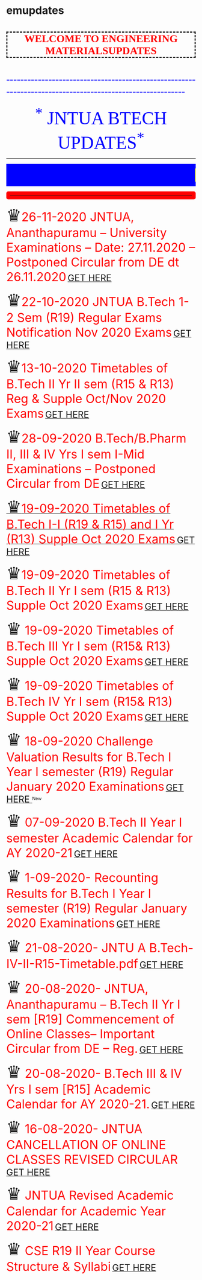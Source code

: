 # emupdates
<html>
<title> ENGINEERING MATERIALS UPDATES </title>
<head>
<style>
hr.new5 {
  border: 10px solid red;
  border-radius: 5px;
}
h1.dashed {border-style: dashed;}
</style>
</head>
<body>
<h1 align="middle" class="dashed"><font face="Imprint MT Shadow" color="red"> WELCOME TO ENGINEERING MATERIALSUPDATES</font> </h1>
<h1><font face="Imprint MT Shadow" color="blue">---------------------------------------------------------------------------------------------------------</font></h1>
<p align="middle"><font face="Eras Bold ITC" color="blue" size="28"><sup>*</sup> JNTUA BTECH UPDATES<sup>*</sup> </font></p><hr color="#FF007F"></hr>
<marquee bgcolor="blue" scrollamount="15"><font face="Bauhaus 93" color="yellow" size="15">HELLO DEAR WEBSITE USER'S WELCOME TO ENGINEERING MATERIALS UPDATES HERE YOU CAN CHECK THE UPDATES FROM JNTUA</font></marquee>
<hr class=new5>
<p> <span style='font-size:45px;'>&#9819;</span><font size="6" color="red">26-11-2020  JNTUA, Ananthapuramu – University Examinations – Date: 27.11.2020 – Postponed Circular from DE dt 26.11.2020</font> <a href="https://jntua.ac.in/wp-content/uploads/2020/11/Postponed-Circular-dt-26.11.2020.pdf" target="blank"><font size="5">GET HERE </font></a></p>

<p> <span style='font-size:45px;'>&#9819;</span><font size="6" color="red">22-10-2020  JNTUA B.Tech 1-2 Sem (R19) Regular Exams Notification Nov 2020 Exams</font> <a href="https://drive.google.com/file/d/1qYuBHhTeRdw_YhtJOV_ig5YRoZ-_lPJs/view?usp=sharing" target="blank"><font size="5">GET HERE </font></a></p>
<p> <span style='font-size:45px;'>&#9819;</span><font size="6" color="red">13-10-2020  Timetables of B.Tech II Yr II sem (R15 & R13) Reg & Supple Oct/Nov 2020 Exams</font> <a href="https://jntua.ac.in/wp-content/uploads/2020/10/B.Tech-II-II-R15-R13-Reg-Supple-Exams-Timetables.pdf" target="blank"><font size="5">GET HERE </font></a></p>
<p> <span style='font-size:45px;'>&#9819;</span><font size="6" color="red">28-09-2020  B.Tech/B.Pharm II, III & IV Yrs I sem I-Mid Examinations – Postponed Circular from DE</font> <a href="https://jntua.ac.in/wp-content/uploads/2020/09/B.Tech-B.Pharm-I-Mid-Exams-Posponed-Circular.pdf" target="blank"><font size="5">GET HERE </font></p>
<p> <span style='font-size:45px;'>&#9819;</span><font size="6" color="red">19-09-2020  Timetables of B.Tech I-I (R19 & R15) and I Yr (R13) Supple Oct 2020 Exams</font> <a href="https://jntua.ac.in/wp-content/uploads/2020/09/B.Tech-I-I-R19-R15-I-Yr-R13-Timetables.pdf" target="blank"><font size="5">GET HERE </font></a> </p>
<p> <span style='font-size:45px;'>&#9819;</span><font size="6" color="red">19-09-2020  Timetables of B.Tech II Yr I sem (R15 & R13) Supple Oct 2020 Exams</font> <a href="https://jntua.ac.in/wp-content/uploads/2020/09/B.Tech-II-I-R15-R13-Timetables.pdf" target="blank"><font size="5">GET HERE </font></a> </p>

<p> <span style='font-size:45px;'>&#9819;</span><font size="6" color="red"> 19-09-2020  Timetables of B.Tech III Yr I sem (R15& R13) Supple Oct 2020 Exams</font> <a href="https://jntua.ac.in/wp-content/uploads/2020/09/B.Tech-III-I-R15-R13-Timetables.pdf" target="blank"><font size="5">GET HERE </font></a> </p>


<p> <span style='font-size:45px;'>&#9819;</span><font size="6" color="red"> 19-09-2020  Timetables of B.Tech IV Yr I sem (R15& R13) Supple Oct 2020 Exams</font> <a href="https://jntua.ac.in/wp-content/uploads/2020/09/B.Tech-IV-I-R15-R13-Timetables.pdf" target="blank"><font size="5">GET HERE </font></a> </p>

<p> <span style='font-size:45px;'>&#9819;</span><font size="6" color="red"> 18-09-2020  Challenge Valuation Results for B.Tech I Year I semester (R19) Regular January 2020 Examinations</font> <a href="https://jntua.ac.in/wp-content/uploads/2020/09/B.Tech-I-I-R19-CV-Results.pdf" target="blank"><font size="5">GET HERE </font></a> <sup> New</sup> </p>

<p> <span style='font-size:45px;'>&#9819;</span><font size="6" color="red"> 07-09-2020  B.Tech II Year I semester Academic Calendar for AY 2020-21</font> <a href="https://jntua.ac.in/wp-content/uploads/2020/09/B.Tech-II-I-Academic-Calendar-for-AY-2020-21.pdf" target="blank"><font size="5">GET HERE </font></a></p>

<p> <span style='font-size:45px;'>&#9819;</span><font size="6" color="red"> 1-09-2020-  Recounting Results for B.Tech I Year I semester (R19) Regular January 2020 Examinations</font> <a href="https://jntua.ac.in/wp-content/uploads/2020/09/B.Tech-I-I-R19-RC-Results.pdf" target="blank"><font size="5">GET HERE </font></a></p>

<p> <span style='font-size:45px;'>&#9819;</span><font size="6" color="red"> 21-08-2020-   JNTU A B.Tech-IV-II-R15-Timetable.pdf</font> <a href="https://jntua.ac.in/wp-content/uploads/2020/08/B.Tech-IV-II-R15-Timetable.pdf" target="blank"><font size="5">GET HERE </font></a></p>

<p> <span style='font-size:45px;'>&#9819;</span><font size="6" color="red"> 20-08-2020-   JNTUA, Ananthapuramu – B.Tech II Yr I sem [R19] Commencement of Online Classes– Important Circular from DE – Reg.</font> <a href="https://jntua.ac.in/wp-content/uploads/2020/08/Important-Circular-1.pdf" target="blank"><font size="5">GET HERE </font></a> </p>

<p> <span style='font-size:45px;'>&#9819;</span><font size="6" color="red"> 20-08-2020-     B.Tech III & IV Yrs I sem [R15] Academic Calendar for AY 2020-21.</font> <a href="https://jntua.ac.in/wp-content/uploads/2020/08/B.Tech-B.Pharm-III-IV-Yr-I-sem-Academic-Calendar-for-AY-2020-21.pdf" target="blank"><font size="5">GET HERE </font></a> </p>


<p> <span style='font-size:45px;'>&#9819;</span><font size="6" color="red"> 16-08-2020- JNTUA CANCELLATION OF ONLINE CLASSES REVISED CIRCULAR</font> <a href="https://fc02f05b-eb29-4533-891d-4810def3a69b.filesusr.com/ugd/0b1f8c_dc66068f158f4ce0968ca08b3fdc4496.pdf?index=true" target="blank"><font size="5">GET HERE </font></a>
<p> <span style='font-size:45px;'>&#9819;</span><font size="6" color="red"> JNTUA Revised Academic Calendar for Academic Year 2020-21</font> <a href="https://jntua.ac.in/wp-content/uploads/2020/08/Important-Circular-from-DE.pdf" target="blank"><font size="5">GET HERE </font></a>
<p> <span style='font-size:45px;'>&#9819;</span><font size="6" color="red"> CSE R19 II Year Course Structure & Syllabi</font> <a href="https://jntua.ac.in/wp-content/uploads/2020/05/CSE-R19-II-Year-Course-Structure-Syllabi.pdf" target="blank"><font size="5">GET HERE </font></a></p>
</body>
</html>
